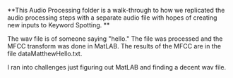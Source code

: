 **This Audio Processing folder is a walk-through to how we replicated the audio processing steps with a separate audio file with hopes of creating new inputs to Keyword Spotting. **

The wav file is of someone saying "hello." The file was processed and the MFCC transform was done in MatLAB. The results of the MFCC are in the file dataMatthewHello.txt.

I ran into challenges just figuring out MatLAB and finding a decent wav file.
